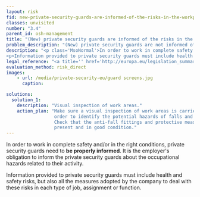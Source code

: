 ```yaml
---
layout: risk
fid: new-private-security-guards-are-informed-of-the-risks-in-the-workplace
classes: unvisited
number: "3.4"
parent_id: osh-management
title: "(New) private security guards are informed of the risks in the workplace."
problem_description: "(New) private security guards are not informed of the risks in the workplace."
description: "<p class='MsoNormal'>In order to work in complete safety and/or in the right conditions, private security guards need to <strong>be properly informed</strong>. It is the employer's obligation to inform the private security guards about the occupational hazards related to their activity.</p>&#13;
<p>Information provided to private security guards must include health and safety risks, but also all the measures adopted by the company to deal with these risks in each type of job, assignment or function.</p>"
legal_reference: "<a title='' href='http://europa.eu/legislation_summaries/employment_and_social_policy/health_hygiene_safety_at_work/c11113_en.htm' rel='nofollow' target='_blank'>89/391/CEE Implementing measures to improve the health and safety of workers</a>"
evaluation_method: risk_direct
images:
    - url: /media/private-security-eu/guard screens.jpg
      caption: 

solutions:
  solution_1:
    description: "Visual inspection of work areas."
    action_plan: "Make sure a visual inspection of work areas is carried out in
                  order to identify the potential hazards of falls and slips.
                  Check that the anti-fall fittings and protective measures are
                  present and in good condition."
---
```

In order to work in complete safety and/or in the right conditions, private
security guards need to **be properly informed**. It is the employer's
obligation to inform the private security guards about the occupational
hazards related to their activity.

Information provided to private security guards must include health and safety
risks, but also all the measures adopted by the company to deal with these
risks in each type of job, assignment or function.


